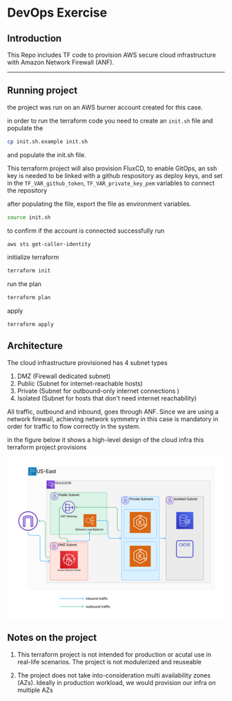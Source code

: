 # DevOps Exercise


## Introduction 
This Repo includes TF code to provision AWS secure cloud infrastructure with Amazon Network Firewall (ANF).

---
## Running project
the project was run on an AWS burner account created for this case.

in order to run the terraform code you need to create an `init.sh` file and populate the


```bash
cp init.sh.example init.sh
```

and populate the init.sh file. 

This terraform project will also provision FluxCD, to enable GitOps, an ssh key is needed to be linked with a github respository as deploy keys, and set in the `TF_VAR_github_token`, `TF_VAR_private_key_pem` variables to connect the repository


after populating the file, export the file as environment variables.
```bash
source init.sh
```

to confirm if the account is connected successfully run

```bash
aws sts get-caller-identity
```

initialize terraform 

```bash
terraform init
```
run the plan
```bash
terraform plan
```
apply 

```bash
terraform apply
```

## Architecture 

The cloud infrastructure provisioned has 4 subnet types

1. DMZ (Firewall dedicated subnet)
2. Public (Subnet for internet-reachable hosts)
3. Private (Subnet for outbound-only internet connections )
4. Isolated (Subnet for hosts that don't need internet reachability)

All traffic, outbound and inbound, goes through ANF. Since we are using a network firewall, achieving network symmetry in this case is mandatory in order for traffic to flow correctly in the system.





in the figure below it shows a high-level design of the cloud infra this terraform project provisions



![image](./docs/infra.png)


## Notes on the project

1. This terraform project is not intended for production or acutal use in real-life scenarios. The project is not modulerized and reuseable

2. The project does not take into-consideration multi availability zones (AZs). Ideally in production workload, we would provision our infra on multiple AZs